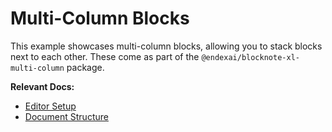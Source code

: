 # Multi-Column Blocks

This example showcases multi-column blocks, allowing you to stack blocks next to each other. These come as part of the `@endexai/blocknote-xl-multi-column` package.

**Relevant Docs:**

- [Editor Setup](/docs/editor-basics/setup)
- [Document Structure](/docs/editor-basics/document-structure)
